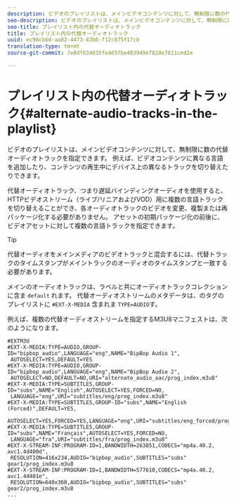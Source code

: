 ```yaml
---
description: ビデオのプレイリストは、メインビデオコンテンツに対して、無制限に数の代替オーディオトラックを指定できます。 例えば、ビデオコンテンツに異なる言語を追加したり、コンテンツの再生中にデバイス上の異なるトラックを切り替えたりできます。
seo-description: ビデオのプレイリストは、メインビデオコンテンツに対して、無制限に数の代替オーディオトラックを指定できます。 例えば、ビデオコンテンツに異なる言語を追加したり、コンテンツの再生中にデバイス上の異なるトラックを切り替えたりできます。
seo-title: プレイリスト内の代替オーディオトラック
title: プレイリスト内の代替オーディオトラック
uuid: ec98cb6d-aa82-4473-83b6-f12c875f17cb
translation-type: tm+mt
source-git-commit: 7e8df034035fe465fbe403949ef828e7811ced2e

---
```



# プレイリスト内の代替オーディオトラック{#alternate-audio-tracks-in-the-playlist}

ビデオのプレイリストは、メインビデオコンテンツに対して、無制限に数の代替オーディオトラックを指定できます。 例えば、ビデオコンテンツに異なる言語を追加したり、コンテンツの再生中にデバイス上の異なるトラックを切り替えたりできます。

代替オーディオトラック、つまり遅延バインディングオーディオを使用すると、HTTPビデオストリーム（ライブ/リニアおよびVOD）用に複数の言語トラックを切り替えることができ、各オーディオトラックのビデオを変更、複製または再パッケージ化する必要がありません。 アセットの初期パッケージ化の前後に、ビデオアセットに対して複数の言語トラックを指定できます。

>[!TIP]
>
>代替オーディオをメインメディアのビデオトラックと混合するには、代替トラックのタイムスタンプがメイントラックのオーディオのタイムスタンプと一致する必要があります。

メインのオーディオトラックは、ラベルと共にオーディオトラックコレクションに含ま `default` れます。 代替オーディオストリームのメタデータは、のタグのプレイリストに `#EXT-X-MEDIA` 含まれま `TYPE=AUDIO`す。

例えば、複数の代替オーディオストリームを指定するM3U8マニフェストは、次のようになります。

```
#EXTM3U
#EXT-X-MEDIA:TYPE=AUDIO,GROUP-ID="bipbop_audio",LANGUAGE="eng",NAME="BipBop Audio 1",
 AUTOSELECT=YES,DEFAULT=YES
#EXT-X-MEDIA:TYPE=AUDIO,GROUP-ID="bipbop_audio",LANGUAGE="eng",NAME="BipBop Audio 2",
 AUTOSELECT=NO,DEFAULT=NO,URI="alternate_audio_aac/prog_index.m3u8"
#EXT-X-MEDIA:TYPE=SUBTITLES,GROUP-ID="subs",NAME="English",AUTOSELECT=YES,FORCED=NO,
 LANGUAGE="eng",URI="subtitles/eng/prog_index.m3u8"
#EXT-X-MEDIA:TYPE=SUBTITLES,GROUP-ID="subs",NAME="English (Forced)",DEFAULT=YES,
 AUTOSELECT=YES,FORCED=YES,LANGUAGE="eng",URI="subtitles/eng_forced/prog_index.m3u8"
#EXT-X-MEDIA:TYPE=SUBTITLES,GROUP-ID="subs",NAME="Français",AUTOSELECT=YES,FORCED=NO,
 LANGUAGE="fra",URI="subtitles/fra/prog_index.m3u8"
#EXT-X-STREAM-INF:PROGRAM-ID=1,BANDWIDTH=263851,CODECS="mp4a.40.2, avc1.4d400d",
 RESOLUTION=416x234,AUDIO="bipbop_audio",SUBTITLES="subs" 
gear1/prog_index.m3u8
#EXT-X-STREAM-INF:PROGRAM-ID=1,BANDWIDTH=577610,CODECS="mp4a.40.2, avc1.4d401e",
 RESOLUTION=640x360,AUDIO="bipbop_audio",SUBTITLES="subs"
gear2/prog_index.m3u8
...
```

